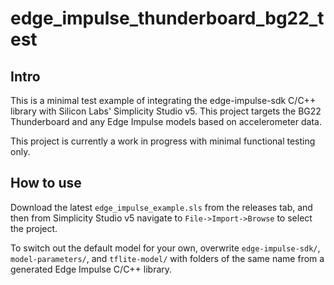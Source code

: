 # edge_impulse_thunderboard_bg22_test

## Intro

This is a minimal test example of integrating the edge-impulse-sdk C/C++ library with Silicon Labs' Simplicity Studio v5. This project targets the BG22 Thunderboard and any Edge Impulse models based on accelerometer data.

This project is currently a work in progress with minimal functional testing only.

## How to use

Download the latest ```edge_impulse_example.sls``` from the releases tab, and then from Simplicity Studio v5 navigate to ```File->Import->Browse``` to select the project.

To switch out the default model for your own, overwrite ```edge-impulse-sdk/```, ```model-parameters/```, and ```tflite-model/``` with folders of the same name from a generated Edge Impulse C/C++ library.


